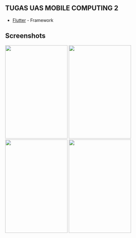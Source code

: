 ## TUGAS UAS MOBILE COMPUTING 2

* [Flutter](https://flutter.io) - Framework

## Screenshots

<div id="images" style="#images {
    white-space: nowrap;
}">
<img src="screenshots/ss1.jpg"  width="200" height="300">
<img src="screenshots/ss2.jpg"  width="200" height="300">
<img src="screenshots/ss3.jpg"  width="200" height="300">
<img src="screenshots/ss4.jpg"  width="200" height="300">
</div>
<br/>
